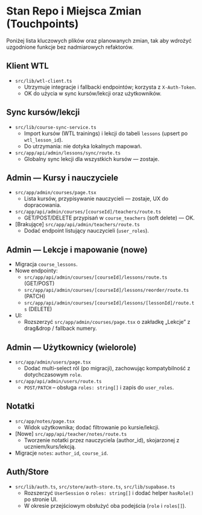 # Stan Repo i Miejsca Zmian (Touchpoints)

Poniżej lista kluczowych plików oraz planowanych zmian, tak aby wdrożyć uzgodnione funkcje bez nadmiarowych refaktorów.

## Klient WTL
- `src/lib/wtl-client.ts`
  - Utrzymuje integracje i fallbacki endpointów; korzysta z `X-Auth-Token`.
  - OK do użycia w sync kursów/lekcji oraz użytkowników.

## Sync kursów/lekcji
- `src/lib/course-sync-service.ts`
  - Import kursów (WTL trainings) i lekcji do tabeli `lessons` (upsert po `wtl_lesson_id`).
  - Do utrzymania: nie dotyka lokalnych mapowań.
- `src/app/api/admin/lessons/sync/route.ts`
  - Globalny sync lekcji dla wszystkich kursów — zostaje.

## Admin — Kursy i nauczyciele
- `src/app/admin/courses/page.tsx`
  - Lista kursów, przypisywanie nauczycieli — zostaje, UX do dopracowania.
- `src/app/api/admin/courses/[courseId]/teachers/route.ts`
  - GET/POST/DELETE przypisań w `course_teachers` (soft delete) — OK.
- [Brakujące] `src/app/api/admin/teachers/route.ts`
  - Dodać endpoint listujący nauczycieli (`user_roles`).

## Admin — Lekcje i mapowanie (nowe)
- Migracja `course_lessons`.
- Nowe endpointy:
  - `src/app/api/admin/courses/[courseId]/lessons/route.ts` (GET/POST)
  - `src/app/api/admin/courses/[courseId]/lessons/reorder/route.ts` (PATCH)
  - `src/app/api/admin/courses/[courseId]/lessons/[lessonId]/route.ts` (DELETE)
- UI:
  - Rozszerzyć `src/app/admin/courses/page.tsx` o zakładkę „Lekcje” z drag&drop / fallback numery.

## Admin — Użytkownicy (wielorole)
- `src/app/admin/users/page.tsx`
  - Dodać multi-select ról (po migracji), zachowując kompatybilność z dotychczasowym `role`.
- `src/app/api/admin/users/route.ts`
  - `POST/PATCH` – obsługa `roles: string[]` i zapis do `user_roles`.

## Notatki
- `src/app/notes/page.tsx`
  - Widok użytkownika; dodać filtrowanie po kursie/lekcji.
- [Nowe] `src/app/api/teacher/notes/route.ts`
  - Tworzenie notatki przez nauczyciela (author_id), skojarzonej z uczniem/kurs/lekcją.
- Migracje `notes`: `author_id`, `course_id`.

## Auth/Store
- `src/lib/auth.ts`, `src/store/auth-store.ts`, `src/lib/supabase.ts`
  - Rozszerzyć `UserSession` o `roles: string[]` i dodać helper `hasRole()` po stronie UI.
  - W okresie przejściowym obsłużyć oba podejścia (`role` i `roles[]`).
